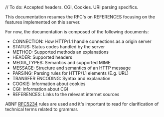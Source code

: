 // To do: Accepted headers. CGI, Cookies. URI parsing specifics.

This documentation resumes the RFC's on REFERENCES focusing on the features implemented on this server.

For now, the documentation is composed of the following documents:

- CONNECTION: How HTTP/1.1 handle connections as a origin server
- STATUS: Status codes handled by the server
- METHOD: Supported methods an explanations
- HEADER: Supported headers
- MEDIA_TYPES: Semantics and supported MIME
- MESSAGE: Structure and semantics of an HTTP message
- PARSING: Parsing rules for HTTP/1.1 elements (E.g. URL)
- TRANSFER ENCODING: Syntax and explanation
- COOKIE: Information about cookies
- CGI: Information about CGI
- REFERENCES: Links to the relevant internet sources

ABNF [RFC5234](https://datatracker.ietf.org/doc/html/rfc5234) rules are used and it's important to read for clarification of technical terms related to grammar.